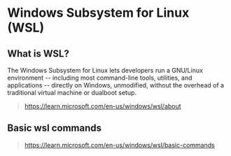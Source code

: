 # Windows Subsystem for Linux (WSL)

## What is WSL?

The Windows Subsystem for Linux lets developers run a GNU/Linux environment -- including most command-line tools, utilities, and applications -- directly on Windows, unmodified, without the overhead of a traditional virtual machine or dualboot setup.

> https://learn.microsoft.com/en-us/windows/wsl/about

## Basic wsl commands

> https://learn.microsoft.com/en-us/windows/wsl/basic-commands